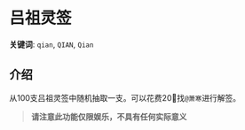 # 吕祖灵签

**关键词**: `qian`, `QIAN`, `Qian`

## 介绍
从100支吕祖灵签中随机抽取一支。可以花费20💎找`@萧寒`进行解签。

> **请注意此功能仅限娱乐，不具有任何实际意义**